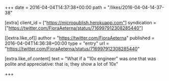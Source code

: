 +++
date = 2016-04-04T14:37:38+00:00
path = "/likes/2016-04-04-14-37-38"

[extra]
client_id = ["https://micropublish.herokuapp.com"]
syndication = ["https://twitter.com/FioraAeterna/status/716997912308285440"]

[[extra.like_of]]
author = "https://twitter.com/FioraAeterna"
published = 2016-04-04T14:36:38+00:00
type = "entry"
url = "https://twitter.com/FioraAeterna/status/716997912308285440"

[extra.like_of.content]
text = "What if a \"10x engineer\" was one that was polite and appreciative: that is, they show a lot of 10x"

+++

<a href="https://brid.gy/publish/twitter" data-synd></a>